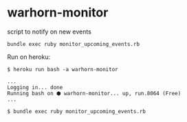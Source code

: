 # warhorn-monitor
script to notify on new events

```
bundle exec ruby monitor_upcoming_events.rb
```

Run on heroku:

```
$ heroku run bash -a warhorn-monitor

...
Logging in... done
Running bash on ⬢ warhorn-monitor... up, run.8064 (Free)
...

$ bundle exec ruby monitor_upcoming_events.rb
```
